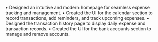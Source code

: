 •	Designed an intuitive and modern homepage for seamless expense tracking and management.
•	Created the UI for the calendar section to record transactions, add reminders, and track upcoming expenses.
•	Designed the transaction history page to display daily expense and transaction records.
•	Created the UI for the bank accounts section to manage and remove accounts.
